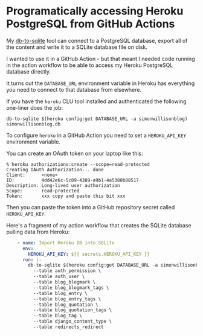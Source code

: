 # Programatically accessing Heroku PostgreSQL from GitHub Actions

My [db-to-sqlite](https://github.com/simonw/db-to-sqlite) tool can connect to a PostgreSQL database, export all of the content and write it to a SQLite database file on disk.

I wanted to use it in a GitHub Action - but that meant I needed code running in the action workflow to be able to access my Heroku PostgreSQL database directly.

It turns out the `DATABASE_URL` environment variable in Heroku has everything you need to connect to that database from elsewhere.

If you have the `heroku` CLU tool installed and authenticated the following one-liner does the job:

    db-to-sqlite $(heroku config:get DATABASE_URL -a simonwillisonblog) simonwillisonblog.db

To configure `heroku` in a GitHub Action you need to set a `HEROKU_API_KEY` environment variable.

You can create an OAuth token on your laptop like this:

    % heroku authorizations:create --scope=read-protected 
    Creating OAuth Authorization... done
    Client:      <none>
    ID:          4dd42e6c-5c89-4389-a9b1-4a5388b88517
    Description: Long-lived user authorization
    Scope:       read-protected
    Token:       xxx copy and paste this bit xxx

Then you can paste the token into a GitHub repository secret called `HEROKU_API_KEY`.

Here's a fragment of my action workflow that creates the SQLite database pulling data from Heroku:

```yaml
    - name: Import Heroku DB into SQLite
      env:
        HEROKU_API_KEY: ${{ secrets.HEROKU_API_KEY }}
      run: |-
        db-to-sqlite $(heroku config:get DATABASE_URL -a simonwillisonblog) simonwillisonblog.db \
          --table auth_permission \
          --table auth_user \
          --table blog_blogmark \
          --table blog_blogmark_tags \
          --table blog_entry \
          --table blog_entry_tags \
          --table blog_quotation \
          --table blog_quotation_tags \
          --table blog_tag \
          --table django_content_type \
          --table redirects_redirect
```
